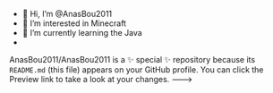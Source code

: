 - 👋 Hi, I’m @AnasBou2011
- 👀 I’m interested in Minecraft
- 🌱 I’m currently learning the Java
- 
AnasBou2011/AnasBou2011 is a ✨ special ✨ repository because its `README.md` (this file) appears on your GitHub profile.
You can click the Preview link to take a look at your changes.
--->
